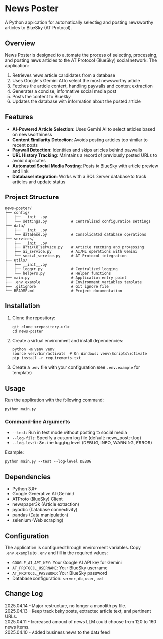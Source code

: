 # News Poster

A Python application for automatically selecting and posting newsworthy articles to BlueSky (AT Protocol).

## Overview

News Poster is designed to automate the process of selecting, processing, and posting news articles to the AT Protocol (BlueSky) social network. The application:

1. Retrieves news article candidates from a database
2. Uses Google's Gemini AI to select the most newsworthy article
3. Fetches the article content, handling paywalls and content extraction
4. Generates a concise, informative social media post
5. Posts the content to BlueSky
6. Updates the database with information about the posted article

## Features

- **AI-Powered Article Selection**: Uses Gemini AI to select articles based on newsworthiness
- **Content Similarity Detection**: Avoids posting articles too similar to recent posts
- **Paywall Detection**: Identifies and skips articles behind paywalls
- **URL History Tracking**: Maintains a record of previously posted URLs to avoid duplicates
- **Automated Social Media Posting**: Posts to BlueSky with article preview and link
- **Database Integration**: Works with a SQL Server database to track articles and update status

## Project Structure

```
news-poster/
├── config/
│   ├── __init__.py
│   └── settings.py           # Centralized configuration settings
├── data/
│   ├── __init__.py
│   └── database.py           # Consolidated database operations
├── services/
│   ├── __init__.py
│   ├── article_service.py    # Article fetching and processing
│   ├── ai_service.py         # AI/ML operations with Gemini
│   └── social_service.py     # AT Protocol integration
├── utils/
│   ├── __init__.py
│   ├── logger.py             # Centralized logging
│   └── helpers.py            # Helper functions
├── main.py                   # Application entry point
├── .env.example              # Environment variables template
├── .gitignore                # Git ignore file
└── README.md                 # Project documentation
```

## Installation

1. Clone the repository:
   ```
   git clone <repository-url>
   cd news-poster
   ```

2. Create a virtual environment and install dependencies:
   ```
   python -m venv venv
   source venv/bin/activate  # On Windows: venv\Scripts\activate
   pip install -r requirements.txt
   ```

3. Create a `.env` file with your configuration (see `.env.example` for template)

## Usage

Run the application with the following command:

```
python main.py
```

### Command-line Arguments

- `--test`: Run in test mode without posting to social media
- `--log-file`: Specify a custom log file (default: news_poster.log)
- `--log-level`: Set the logging level (DEBUG, INFO, WARNING, ERROR)

Example:
```
python main.py --test --log-level DEBUG
```

## Dependencies

- Python 3.8+
- Google Generative AI (Gemini)
- ATProto (BlueSky) Client
- newspaper3k (Article extraction)
- pyodbc (Database connectivity)
- pandas (Data manipulation)
- selenium (Web scraping)

## Configuration

The application is configured through environment variables. Copy `.env.example` to `.env` and fill in the required values:

- `GOOGLE_AI_API_KEY`: Your Google AI API key for Gemini
- `AT_PROTOCOL_USERNAME`: Your BlueSky username
- `AT_PROTOCOL_PASSWORD`: Your BlueSky password
- Database configuration: `server`, `db`, `user`, `pwd`

## Change Log

2025.04.14 - Major restructure, no longer a monolith py file.  
2025.04.13 - Keep track bsky posts, extracted article text, and pertinent URLs.  
2025.04.11 - Increased amount of news LLM could choose from 120 to 160 news items.  
2025.04.10 - Added business news to the data feed